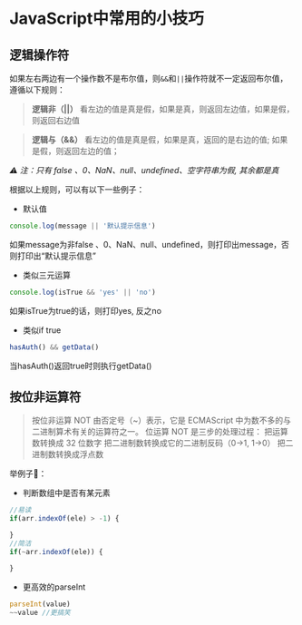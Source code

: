 # JavaScript中常用的小技巧

## 逻辑操作符

如果左右两边有一个操作数不是布尔值，则`&&`和`||`操作符就不一定返回布尔值，遵循以下规则：

> **逻辑非（||）**
> 看左边的值是真是假，如果是真，则返回左边值，如果是假，则返回右边值

> **逻辑与（&&）**
> 看左边的值是真是假，如果是真，返回的是右边的值; 如果是假，则返回左边的值；

*⚠️ 注：只有 false 、0、NaN、null、undefined、空字符串为假, 其余都是真*
 
根据以上规则，可以有以下一些例子：

 - 默认值 
```js
console.log(message || '默认提示信息')
```
如果message为非false 、0、NaN、null、undefined，则打印出message，否则打印出“默认提示信息”

 - 类似三元运算
 ```js
 console.log(isTrue && 'yes' || 'no')
 ```
 如果isTrue为true的话，则打印yes, 反之no

 - 类似if true
 ```js
 hasAuth() && getData()
 ```

当hasAuth()返回true时则执行getData()
 
## 按位非运算符

> 按位非运算 NOT 由否定号（~）表示，它是 ECMAScript 中为数不多的与二进制算术有关的运算符之一。
> 位运算 NOT 是三步的处理过程：
把运算数转换成 32 位数字
把二进制数转换成它的二进制反码（0->1, 1->0）
把二进制数转换成浮点数

举例子🌰：
 - 判断数组中是否有某元素
 ```js
 //易读
if(arr.indexOf(ele) > -1) {

}
 //简洁
if(~arr.indexOf(ele)) {

}
 ```
 - 更高效的parseInt
 ```js
 parseInt(value)
 ~~value //更搞笑
 ```
